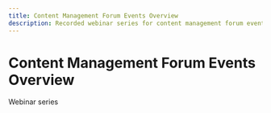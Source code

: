 ```yaml
---
title: Content Management Forum Events Overview
description: Recorded webinar series for content management forum events. 
---
```

# Content Management Forum Events Overview

Webinar series
